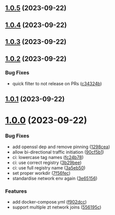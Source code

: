 ## [1.0.5](https://github.com/dangeroustech/ZeroTierBridge/compare/v1.0.4...v1.0.5) (2023-09-22)



## [1.0.4](https://github.com/dangeroustech/ZeroTierBridge/compare/v1.0.3...v1.0.4) (2023-09-22)



## [1.0.3](https://github.com/dangeroustech/ZeroTierBridge/compare/v1.0.2...v1.0.3) (2023-09-22)



## [1.0.2](https://github.com/dangeroustech/ZeroTierBridge/compare/v1.0.1...v1.0.2) (2023-09-22)


### Bug Fixes

* quick filter to not release on PRs ([c34324b](https://github.com/dangeroustech/ZeroTierBridge/commit/c34324b998690edeadd3d680987587c0fe93c525))



## [1.0.1](https://github.com/dangeroustech/ZeroTierBridge/compare/v1.0.0...v1.0.1) (2023-09-22)



# [1.0.0](https://github.com/dangeroustech/ZeroTierBridge/compare/f902dcc0c4615801fb65e6c90342efe96789319f...v1.0.0) (2023-09-22)


### Bug Fixes

* add openssl dep and remove pinning ([1298cea](https://github.com/dangeroustech/ZeroTierBridge/commit/1298cea4fa1bad3141754e5218f449ec15e8469a))
* allow bi-directional traffic initiation ([90cf5b1](https://github.com/dangeroustech/ZeroTierBridge/commit/90cf5b1684b6221797b39af306c3fee9ce5bdb9e))
* ci: lowercase tag names ([fc24b78](https://github.com/dangeroustech/ZeroTierBridge/commit/fc24b78d4a1046ebc2b01560ed4b67e33418c30e))
* ci: use correct registry ([3b29bee](https://github.com/dangeroustech/ZeroTierBridge/commit/3b29bee4c642cf04c3af89a7c16f004531f83622))
* ci: use full registry name ([3a5eb50](https://github.com/dangeroustech/ZeroTierBridge/commit/3a5eb50b13cf7cab7939c4b49c14093189aae330))
* set proper workdir ([7f56fec](https://github.com/dangeroustech/ZeroTierBridge/commit/7f56fec6897635e37b3e5aa13e7c3bbfddbce5da))
* standardise network env again ([3e65156](https://github.com/dangeroustech/ZeroTierBridge/commit/3e65156a3c955fa6c6715a7d9e15a799c6f3f735))


### Features

* add docker-compose.yml ([f902dcc](https://github.com/dangeroustech/ZeroTierBridge/commit/f902dcc0c4615801fb65e6c90342efe96789319f))
* support multiple zt network joins ([556195c](https://github.com/dangeroustech/ZeroTierBridge/commit/556195cd64f33fbbc9244022c8a99af5284ffbb9))



